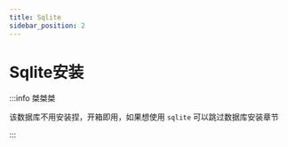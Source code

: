 ```yaml
---
title: Sqlite
sidebar_position: 2
---
```


Sqlite安装
===

:::info 桀桀桀

该数据库不用安装捏，开箱即用，如果想使用 `sqlite` 可以跳过数据库安装章节

:::
